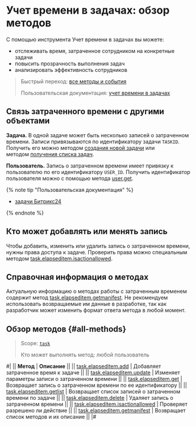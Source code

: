 # Учет времени в задачах: обзор методов

С помощью инструмента Учет времени в задачах вы можете:
- отслеживать время, затраченное сотрудником на конкретные задачи
- повысить прозрачность выполнения задач
- анализировать эффективность сотрудников

> Быстрый переход: [все методы и события](#all-methods) 
> 
> Пользовательская документация: [учет времени в задачах](https://helpdesk.bitrix24.ru/open/17980006/) 

## Связь затраченного времени с другими объектами

**Задача.** В одной задаче может быть несколько записей о затраченном времени. Записи привязываются по идентификатору задачи `TASKID`.  Получить его можно методом [создания новой задачи](../tasks-task-add.md) или методом [получения списка задач](../tasks-task-list.md).

**Пользователь.** Запись о затраченном времени имеет привязку к пользователю по его идентификатору `USER_ID`. Получить идентификатор пользователя можно с помощью метода [user.get](../../user/user-get.md).

{% note tip "Пользовательская документация" %}

- [задачи Битрикс24](https://helpdesk.bitrix24.ru/open/17962166/)

{% endnote %}

## Кто может добавлять или менять запись

Чтобы добавить, изменить или удалить запись о затраченном времени, нужны права доступа к задаче. Проверить права можно специальным методом [task.elapseditem.isactionallowed](./task-elapsed-item-is-action-allowed.md).

## Справочная информация о методах

Актуальную информацию о методах работы с затраченным временем содержит метод [task.elapseditem.getmanifest](./task-elapsed-item-get-manifest.md). Не рекомендуем использовать возвращаемые им данные в разработке, так как разработчик может изменить формат ответа метода в любой момент. 

## Обзор методов {#all-methods}

> Scope: [`task`](../../scopes/permissions.md)
>
> Кто может выполнять метод: любой пользователь

#|
|| **Метод** | **Описание** ||
|| [task.elapseditem.add](./task-elapsed-item-add.md) | Добавляет затраченное время к задаче ||
|| [task.elapseditem.update](./task-elapsed-item-update.md) | Изменяет параметры записи о затраченном времени ||
|| [task.elapseditem.get](./task-elapsed-item-get.md) | Возвращает запись о затраченном времени по ее идентификатору ||
|| [task.elapseditem.getlist](./task-elapsed-item-get-list.md) | Возвращает список записей о затраченном времени по задаче ||
|| [task.elapseditem.delete](./task-elapsed-item-delete.md) | Удаляет запись о затраченном времени ||
|| [task.elapseditem.isactionallowed](./task-elapsed-item-is-action-allowed.md) | Проверяет разрешено ли действие ||
|| [task.elapseditem.getmanifest](./task-elapsed-item-get-manifest.md) | Возвращает список методов и их описание ||
|#
